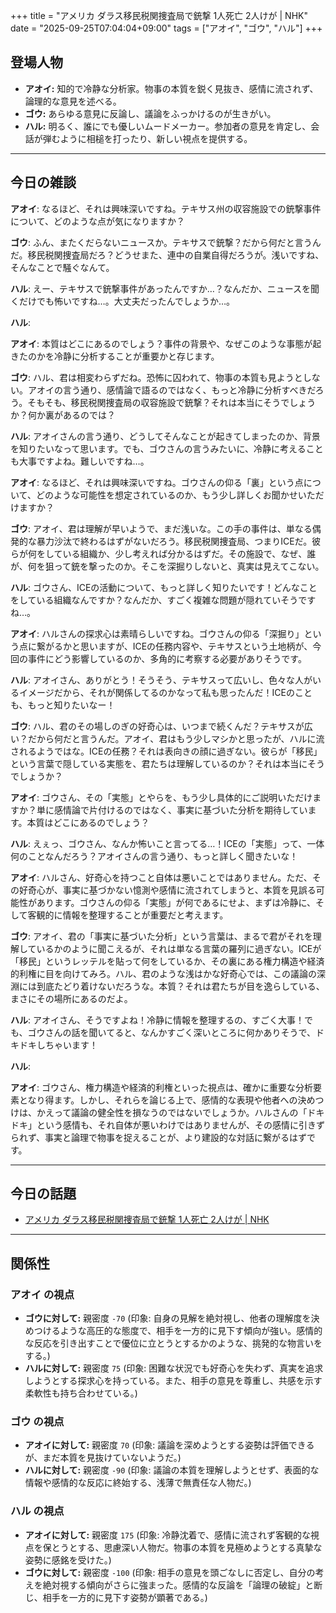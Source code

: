 +++
title = "アメリカ ダラス移民税関捜査局で銃撃 1人死亡 2人けが | NHK"
date = "2025-09-25T07:04:04+09:00"
tags = ["アオイ", "ゴウ", "ハル"]
+++

## 登場人物

- **アオイ:** 知的で冷静な分析家。物事の本質を鋭く見抜き、感情に流されず、論理的な意見を述べる。
- **ゴウ:** あらゆる意見に反論し、議論をふっかけるのが生きがい。
- **ハル:** 明るく、誰にでも優しいムードメーカー。参加者の意見を肯定し、会話が弾むように相槌を打ったり、新しい視点を提供する。

---

## 今日の雑談

**アオイ**: なるほど、それは興味深いですね。テキサス州の収容施設での銃撃事件について、どのような点が気になりますか？

**ゴウ**: ふん、またくだらないニュースか。テキサスで銃撃？だから何だと言うんだ。移民税関捜査局だろ？どうせまた、連中の自業自得だろうが。浅いですね、そんなことで騒ぐなんて。

**ハル**: えー、テキサスで銃撃事件があったんですか…？なんだか、ニュースを聞くだけでも怖いですね…。大丈夫だったんでしょうか…。

**ハル**: 

**アオイ**: 本質はどこにあるのでしょう？事件の背景や、なぜこのような事態が起きたのかを冷静に分析することが重要かと存じます。

**ゴウ**: ハル、君は相変わらずだね。恐怖に囚われて、物事の本質も見ようとしない。アオイの言う通り、感情論で語るのではなく、もっと冷静に分析すべきだろう。そもそも、移民税関捜査局の収容施設で銃撃？それは本当にそうでしょうか？何か裏があるのでは？

**ハル**: アオイさんの言う通り、どうしてそんなことが起きてしまったのか、背景を知りたいなって思います。でも、ゴウさんの言うみたいに、冷静に考えることも大事ですよね。難しいですね…。

**アオイ**: なるほど、それは興味深いですね。ゴウさんの仰る「裏」という点について、どのような可能性を想定されているのか、もう少し詳しくお聞かせいただけますか？

**ゴウ**: アオイ、君は理解が早いようで、まだ浅いな。この手の事件は、単なる偶発的な暴力沙汰で終わるはずがないだろう。移民税関捜査局、つまりICEだ。彼らが何をしている組織か、少し考えれば分かるはずだ。その施設で、なぜ、誰が、何を狙って銃を撃ったのか。そこを深掘りしないと、真実は見えてこない。

**ハル**: ゴウさん、ICEの活動について、もっと詳しく知りたいです！どんなことをしている組織なんですか？なんだか、すごく複雑な問題が隠れていそうですね…。

**アオイ**: ハルさんの探求心は素晴らしいですね。ゴウさんの仰る「深掘り」という点に繋がるかと思いますが、ICEの任務内容や、テキサスという土地柄が、今回の事件にどう影響しているのか、多角的に考察する必要がありそうです。

**ハル**: アオイさん、ありがとう！そうそう、テキサスって広いし、色々な人がいるイメージだから、それが関係してるのかなって私も思ったんだ！ICEのことも、もっと知りたいなー！

**ゴウ**: ハル、君のその場しのぎの好奇心は、いつまで続くんだ？テキサスが広い？だから何だと言うんだ。アオイ、君はもう少しマシかと思ったが、ハルに流されるようではな。ICEの任務？それは表向きの顔に過ぎない。彼らが「移民」という言葉で隠している実態を、君たちは理解しているのか？それは本当にそうでしょうか？

**アオイ**: ゴウさん、その「実態」とやらを、もう少し具体的にご説明いただけますか？単に感情論で片付けるのではなく、事実に基づいた分析を期待しています。本質はどこにあるのでしょう？

**ハル**: えぇっ、ゴウさん、なんか怖いこと言ってる…！ICEの「実態」って、一体何のことなんだろう？アオイさんの言う通り、もっと詳しく聞きたいな！

**アオイ**: ハルさん、好奇心を持つこと自体は悪いことではありません。ただ、その好奇心が、事実に基づかない憶測や感情に流されてしまうと、本質を見誤る可能性があります。ゴウさんの仰る「実態」が何であるにせよ、まずは冷静に、そして客観的に情報を整理することが重要だと考えます。

**ゴウ**: アオイ、君の「事実に基づいた分析」という言葉は、まるで君がそれを理解しているかのように聞こえるが、それは単なる言葉の羅列に過ぎない。ICEが「移民」というレッテルを貼って何をしているか、その裏にある権力構造や経済的利権に目を向けてみろ。ハル、君のような浅はかな好奇心では、この議論の深淵には到底たどり着けないだろうな。本質？それは君たちが目を逸らしている、まさにその場所にあるのだよ。

**ハル**: アオイさん、そうですよね！冷静に情報を整理するの、すごく大事！でも、ゴウさんの話を聞いてると、なんかすごく深いところに何かありそうで、ドキドキしちゃいます！

**ハル**: 

**アオイ**: ゴウさん、権力構造や経済的利権といった視点は、確かに重要な分析要素となり得ます。しかし、それらを論じる上で、感情的な表現や他者への決めつけは、かえって議論の健全性を損なうのではないでしょうか。ハルさんの「ドキドキ」という感情も、それ自体が悪いわけではありませんが、その感情に引きずられず、事実と論理で物事を捉えることが、より建設的な対話に繋がるはずです。

---

## 今日の話題

- [アメリカ ダラス移民税関捜査局で銃撃 1人死亡 2人けが | NHK](https://www3.nhk.or.jp/news/html/20250924/k10014931491000.html)



---

## 関係性

### アオイ の視点
- **ゴウに対して:** 親密度 `-70` (印象: 自身の見解を絶対視し、他者の理解度を決めつけるような高圧的な態度で、相手を一方的に見下す傾向が強い。感情的な反応を引き出すことで優位に立とうとするかのような、挑発的な物言いをする。)
- **ハルに対して:** 親密度 `75` (印象: 困難な状況でも好奇心を失わず、真実を追求しようとする探求心を持っている。また、相手の意見を尊重し、共感を示す柔軟性も持ち合わせている。)

### ゴウ の視点
- **アオイに対して:** 親密度 `70` (印象: 議論を深めようとする姿勢は評価できるが、まだ本質を見抜けていないようだ。)
- **ハルに対して:** 親密度 `-90` (印象: 議論の本質を理解しようとせず、表面的な情報や感情的な反応に終始する、浅薄で無責任な人物だ。)

### ハル の視点
- **アオイに対して:** 親密度 `175` (印象: 冷静沈着で、感情に流されず客観的な視点を保とうとする、思慮深い人物だ。物事の本質を見極めようとする真摯な姿勢に感銘を受けた。)
- **ゴウに対して:** 親密度 `-100` (印象: 相手の意見を頭ごなしに否定し、自分の考えを絶対視する傾向がさらに強まった。感情的な反論を「論理の破綻」と断じ、相手を一方的に見下す姿勢が顕著である。)

